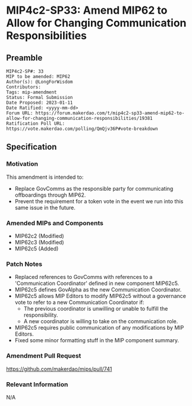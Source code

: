 # MIP4c2-SP33: Amend MIP62 to Allow for Changing Communication Responsibilities

## Preamble

```
MIP4c2-SP#: 33
MIP to be amended: MIP62
Author(s): @LongForWisdom
Contributors:
Tags: mip-amendment
Status: Formal Submission
Date Proposed: 2023-01-11
Date Ratified: <yyyy-mm-dd>
Forum URL: https://forum.makerdao.com/t/mip4c2-sp33-amend-mip62-to-allow-for-changing-communication-responsibilities/19381
Ratification Poll URL: https://vote.makerdao.com/polling/QmQjv36P#vote-breakdown
```
## Specification

### Motivation

This amendment is intended to:
* Replace GovComms as the responsible party for communicating offboardings through MIP62.
* Prevent the requirement for a token vote in the event we run into this same issue in the future.

### Amended MIPs and Components

* MIP62c2 (Modified)
* MIP62c3 (Modified)
* MIP62c5 (Added)

### Patch Notes

* Replaced references to GovComms with references to a 'Communication Coordinator' defined in new component MIP62c5.
* MIP62c5 defines GovAlpha as the new Communication Coordinator.
* MIP62c5 allows MIP Editors to modify MIP62c5 without a governance vote to refer to a new Communication Coordinator if:
    * The previous coordinator is unwilling or unable to fulfill the responsibility.
    * A new coordinator is willing to take on the communication role.
* MIP62c5 requires public communication of any modifications by MIP Editors.
* Fixed some minor formatting stuff in the MIP component summary.

### Amendment Pull Request

https://github.com/makerdao/mips/pull/741

### Relevant Information

N/A
